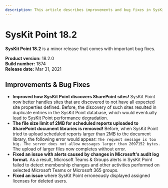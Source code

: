 ```yaml
---
description: This article describes improvements and bug fixes in SysKit Point version 18.2.
---
```


# SysKit Point 18.2

**SysKit Point 18.2** is a minor release that comes with important bug fixes. 

**Product version:** 18.2.0  
**Build number:** 1874  
**Release date:** Mar 31, 2021

## Improvements & Bug Fixes

* **Improved how SysKit Point discovers SharePoint sites!** SysKit Point now better handles sites that are discovered to not have all expected site properties defined. Before, the discovery of such sites resulted in duplicate entries in the SysKit Point database, which would eventually lead to SysKit Point performance degradation.  
* **The file size limit of 2MB for scheduled reports uploaded to SharePoint document libraries is removed!** Before, when SysKit Point tried to upload scheduled reports larger than 2MB to the document library, the following error would appear:
`The request message is too big. The server does not allow messages larger than 2097152 bytes.`
The upload of larger files now completes without error.
* **Fixed an issue with alerts caused by changes in Microsoft's audit log format.** As a result, Microsoft Teams & Groups alerts in SysKit Point failed to detect membership changes and other activities performed on selected Microsoft Teams or Microsoft 365 groups.
* **Fixed an issue** where SysKit Point erroneously displayed assigned licenses for deleted users.